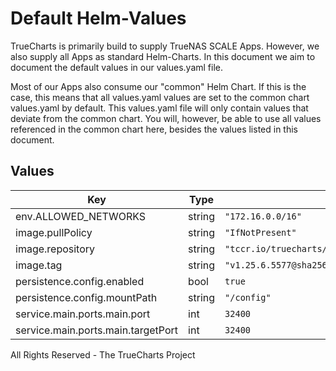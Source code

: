 # Default Helm-Values

TrueCharts is primarily build to supply TrueNAS SCALE Apps.
However, we also supply all Apps as standard Helm-Charts. In this document we aim to document the default values in our values.yaml file.

Most of our Apps also consume our "common" Helm Chart.
If this is the case, this means that all values.yaml values are set to the common chart values.yaml by default. This values.yaml file will only contain values that deviate from the common chart.
You will, however, be able to use all values referenced in the common chart here, besides the values listed in this document.

## Values

| Key | Type | Default | Description |
|-----|------|---------|-------------|
| env.ALLOWED_NETWORKS | string | `"172.16.0.0/16"` |  |
| image.pullPolicy | string | `"IfNotPresent"` |  |
| image.repository | string | `"tccr.io/truecharts/plex"` |  |
| image.tag | string | `"v1.25.6.5577@sha256:b72fb9cdbe4e280500d2606bc1a293fdda548860654389d464be0b4464e470fc"` |  |
| persistence.config.enabled | bool | `true` |  |
| persistence.config.mountPath | string | `"/config"` |  |
| service.main.ports.main.port | int | `32400` |  |
| service.main.ports.main.targetPort | int | `32400` |  |

All Rights Reserved - The TrueCharts Project
